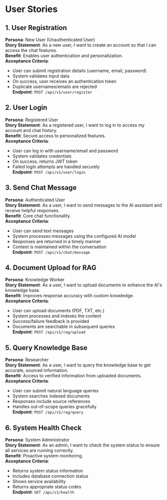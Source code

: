 # User Stories

## 1. User Registration
**Persona**: New User (Unauthenticated User)  
**Story Statement**: As a new user, I want to create an account so that I can access the chat features.  
**Benefit**: Enables user authentication and personalization.  
**Acceptance Criteria**:
- User can submit registration details (username, email, password)
- System validates input data
- On success, user receives an authentication token
- Duplicate usernames/emails are rejected  
**Endpoint**: `POST /api/v1/user/register`

## 2. User Login
**Persona**: Registered User  
**Story Statement**: As a registered user, I want to log in to access my account and chat history.  
**Benefit**: Secure access to personalized features.  
**Acceptance Criteria**:
- User can log in with username/email and password
- System validates credentials
- On success, returns JWT token
- Failed login attempts are handled securely  
**Endpoint**: `POST /api/v1/user/login`

## 3. Send Chat Message
**Persona**: Authenticated User  
**Story Statement**: As a user, I want to send messages to the AI assistant and receive helpful responses.  
**Benefit**: Core chat functionality.  
**Acceptance Criteria**:
- User can send text messages
- System processes messages using the configured AI model
- Responses are returned in a timely manner
- Context is maintained within the conversation  
**Endpoint**: `POST /api/v1/chat/message`

## 4. Document Upload for RAG
**Persona**: Knowledge Worker  
**Story Statement**: As a user, I want to upload documents to enhance the AI's knowledge base.  
**Benefit**: Improves response accuracy with custom knowledge.  
**Acceptance Criteria**:
- User can upload documents (PDF, TXT, etc.)
- System processes and indexes the content
- Success/failure feedback is provided
- Documents are searchable in subsequent queries  
**Endpoint**: `POST /api/v1/rag/upload`

## 5. Query Knowledge Base
**Persona**: Researcher  
**Story Statement**: As a user, I want to query the knowledge base to get accurate, sourced information.  
**Benefit**: Access to verified information from uploaded documents.  
**Acceptance Criteria**:
- User can submit natural language queries
- System searches indexed documents
- Responses include source references
- Handles out-of-scope queries gracefully  
**Endpoint**: `POST /api/v1/rag/query`

## 6. System Health Check
**Persona**: System Administrator  
**Story Statement**: As an admin, I want to check the system status to ensure all services are running correctly.  
**Benefit**: Proactive system monitoring.  
**Acceptance Criteria**:
- Returns system status information
- Includes database connection status
- Shows service availability
- Returns appropriate status codes  
**Endpoint**: `GET /api/v1/health`
